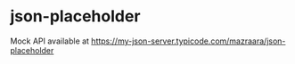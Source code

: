 # json-placeholder

Mock API available at https://my-json-server.typicode.com/mazraara/json-placeholder

